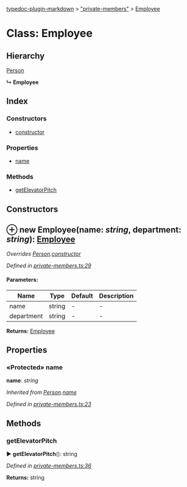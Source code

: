 [typedoc-plugin-markdown](../index.md) > ["private-members"](../modules/_private_members_.md) > [Employee](../classes/_private_members_.employee.md)

# Class: Employee

## Hierarchy


 [Person](_private_members_.person.md)

**↳ Employee**






## Index

### Constructors

* [constructor](_private_members_.employee.md#constructor)


### Properties

* [name](_private_members_.employee.md#name)


### Methods

* [getElevatorPitch](_private_members_.employee.md#getelevatorpitch)



## Constructors
<a id="constructor"></a>


## ⊕ **new Employee**(name: *string*, department: *string*): [Employee](_private_members_.employee.md)


*Overrides [Person](_private_members_.person.md).[constructor](_private_members_.person.md#constructor)*

*Defined in [private-members.ts:29](https://github.com/tgreyuk/typedoc-plugin-markdown/blob/master/tests/src/private-members.ts#L29)*


#### Parameters:

| Name  | Type                | Default | Description  |
| ------ | ------------------- | ------------ | ------------ |
| name  | string | - | - |
| department  | string | - | - |





**Returns:** [Employee](_private_members_.employee.md)


## Properties
### «Protected» name

**name**:  *string* 

*Inherited from [Person](_private_members_.person.md).[name](_private_members_.person.md#name)*

*Defined in [private-members.ts:23](https://github.com/tgreyuk/typedoc-plugin-markdown/blob/master/tests/src/private-members.ts#L23)*






## Methods
###  getElevatorPitch

► **getElevatorPitch**(): string



*Defined in [private-members.ts:36](https://github.com/tgreyuk/typedoc-plugin-markdown/blob/master/tests/src/private-members.ts#L36)*




**Returns:** string






